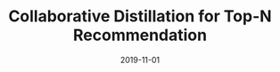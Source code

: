 ---
layout: post
title: "Collaborative Distillation for Top-N Recommendation"
description: "Jae-woong Lee, Minjin Choi, Jongwuk Lee, Hyunjung Shim<br>IEEE International Conference on Data Mining (ICDM), Beijing, China, Nov 2019<br>(Acceptance Rate: 9.08% , 95/1046)"
date: 2019-11-01
tags: ["rs"]
categories: ["publication", "publication_international", "conference", "conference_international"]
comments: true
---
